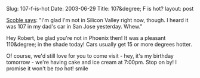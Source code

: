 Slug: 107-f-is-hot
Date: 2003-06-29
Title: 107&degree; F is hot?
layout: post

<a href="http://radio.weblogs.com/0001011/2003/06/28.html#a3561">Scoble says</a>: &quot;I&#39;m glad I&#39;m not in Silicon Valley right now, though. I heard it was 107 in my dad&#39;s car in San Jose yesterday. Whew.&quot;

Hey Robert, be glad you&#39;re not in Phoenix then! It was a pleasant 110&degree; in the shade today! Cars usually get 15 or more degrees hotter.

Of course, we&#39;d still love for you to come visit - hey, it&#39;s my birthday tomorrow - we&#39;re having cake and ice cream at 7:00pm. Stop on by!  I promise it won&#39;t be *too* hot! smile

